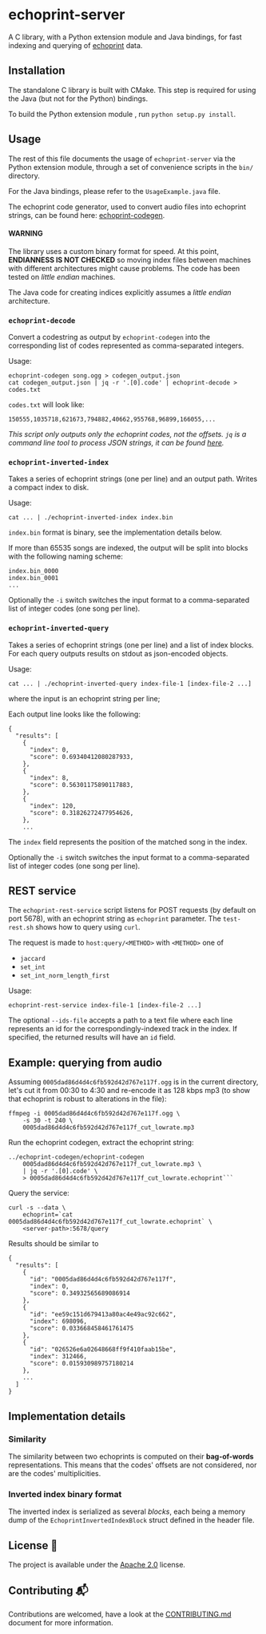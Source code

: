 # echoprint-server #

A C library, with a Python extension module and Java bindings, for
fast indexing and querying of [echoprint](http://echoprint.me/) data.


## Installation ##

The standalone C library is built with CMake. This step is required
for using the Java (but not for the Python) bindings.

To build the Python extension module , run `python setup.py install`.

## Usage ##

The rest of this file documents the usage of `echoprint-server` via
the Python extension module, through a set of convenience scripts in
the `bin/` directory.

For the Java bindings, please refer to the `UsageExample.java` file.

The echoprint code generator, used to convert audio files into
echoprint strings, can be found here:
[echoprint-codegen](https://github.com/echonest/echoprint-codegen).

#### WARNING ####

The library uses a custom binary format for speed. At this point,
**ENDIANNESS IS NOT CHECKED** so moving index files between machines
with different architectures might cause problems. The code has been
tested on *little endian* machines.

The Java code for creating indices explicitly assumes a *little
endian* architecture.


### `echoprint-decode` ###

Convert a codestring as output by `echoprint-codegen` into the
corresponding list of codes represented as comma-separated integers.

Usage:

	echoprint-codegen song.ogg > codegen_output.json
	cat codegen_output.json | jq -r '.[0].code' | echoprint-decode > codes.txt

`codes.txt` will look like:

`150555,1035718,621673,794882,40662,955768,96899,166055,...`

*This script only outputs only the echoprint codes, not the
 offsets. `jq` is a command line tool to process JSON strings, it can
 be found [here](https://stedolan.github.io/jq/).*


### `echoprint-inverted-index` ###

Takes a series of echoprint strings (one per line) and
an output path. Writes a compact index to disk.

Usage:

    cat ... | ./echoprint-inverted-index index.bin

`index.bin` format is binary, see the implementation details below.

If more than 65535 songs are indexed, the output will be split into
blocks with the following naming scheme:

    index.bin_0000
	index.bin_0001
	...

Optionally the `-i` switch switches the input format to a
comma-separated list of integer codes (one song per line).

### `echoprint-inverted-query` ###

Takes a series of echoprint strings (one per line) and a list of index
blocks. For each query outputs results on stdout as json-encoded
objects.

Usage:

    cat ... | ./echoprint-inverted-query index-file-1 [index-file-2 ...]

where the input is an echoprint string per line;

Each output line looks like the following:

```
{
  "results": [
    {
      "index": 0,
      "score": 0.69340412080287933,
    },
    {
      "index": 8,
      "score": 0.56301175890117883,
    },
    {
      "index": 120,
      "score": 0.31826272477954626,
    },
    ...
```


The `index` field represents the position of the matched song in the
index.

Optionally the `-i` switch switches the input format to a
comma-separated list of integer codes (one song per line).


## REST service ##

The `echoprint-rest-service` script listens for POST requests (by
default on port 5678), with an echoprint string as `echoprint`
parameter. The `test-rest.sh` shows how to query using `curl`.

The request is made to `host:query/<METHOD>` with `<METHOD>` one of

- `jaccard`
- `set_int`
- `set_int_norm_length_first`

Usage:

	echoprint-rest-service index-file-1 [index-file-2 ...]

The optional `--ids-file` accepts a path to a text file where each
line represents an id for the correspondingly-indexed track in the
index. If specified, the returned results will have an `id` field.

## Example: querying from audio ##

Assuming `0005dad86d4d4c6fb592d42d767e117f.ogg` is in the current
directory, let's cut it from 00:30 to 4:30 and re-encode it as 128
kbps mp3 (to show that echoprint is robust to alterations in the
file):


	ffmpeg -i 0005dad86d4d4c6fb592d42d767e117f.ogg \
		-s 30 -t 240 \
		0005dad86d4d4c6fb592d42d767e117f_cut_lowrate.mp3

Run the echoprint codegen, extract the echoprint string:

    ../echoprint-codegen/echoprint-codegen
        0005dad86d4d4c6fb592d42d767e117f_cut_lowrate.mp3 \
        | jq -r '.[0].code' \
        > 0005dad86d4d4c6fb592d42d767e117f_cut_lowrate.echoprint```

Query the service:

    curl -s --data \
        echoprint=`cat 0005dad86d4d4c6fb592d42d767e117f_cut_lowrate.echoprint` \
        <server-path>:5678/query

Results should be similar to

    {
      "results": [
        {
          "id": "0005dad86d4d4c6fb592d42d767e117f",
          "index": 0,
          "score": 0.34932565689086914
        },
        {
          "id": "ee59c151d679413a80ac4e49ac92c662",
          "index": 698096,
          "score": 0.033668458461761475
        },
        {
          "id": "026526e6a02648668ff9f410faab15be",
          "index": 312466,
          "score": 0.015930989757180214
        },
        ...
      ]
    }




## Implementation details ##

### Similarity ###

The similarity between two echoprints is computed on their
**bag-of-words** representations. This means that the codes' offsets
are not considered, nor are the codes' multiplicities.

### Inverted index binary format ###

The inverted index is serialized as several *blocks*, each being a
memory dump of the `EchoprintInvertedIndexBlock` struct defined in the
header file.

## License :memo:
The project is available under the [Apache 2.0](http://www.apache.org/licenses/LICENSE-2.0) license.

## Contributing :mailbox_with_mail:
Contributions are welcomed, have a look at the [CONTRIBUTING.md](CONTRIBUTING.md) document for more information.
